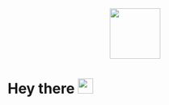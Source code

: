 <div id="header" align="center">
  <img src="https://media.giphy.com/media/M9gbBd9nbDrOTu1Mqx/giphy.gif(https://media.giphy.com/media/v1.Y2lkPTc5MGI3NjExd2ljaWF4MTE4NnN0dnd5MnA1bW5id3lpNmhxM2QycHBvZ242azJtYiZlcD12MV9pbnRlcm5hbF9naWZfYnlfaWQmY3Q9Zw/QDjpIL6oNCVZ4qzGs7/giphy.gif)https://media.giphy.com/media/v1.Y2lkPTc5MGI3NjExd2ljaWF4MTE4NnN0dnd5MnA1bW5id3lpNmhxM2QycHBvZ242azJtYiZlcD12MV9pbnRlcm5hbF9naWZfYnlfaWQmY3Q9Zw/QDjpIL6oNCVZ4qzGs7/giphy.gif" width="100"/>
</div>
<h1>
  Hey there
  <img src="https://media.giphy.com/media/hvRJCLFzcasrR4ia7z/giphy.gif" width="30px"/>
</h1>
